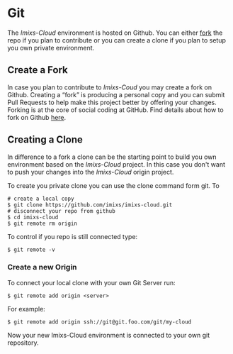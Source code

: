 # Git

The *Imixs-Cloud* environment is hosted on Github. You can either [fork](https://guides.github.com/activities/forking/) the repo if you plan to contribute or you can create a clone if you plan to setup you own private environment.

## Create a Fork

In case you plan to contribute to *Imixs-Coud* you may create a fork on Github. Creating a “fork” is producing a personal copy and you can submit Pull Requests to help make this project better by offering your changes. Forking is at the core of social coding at GitHub.
Find details about how to fork on Github [here](https://guides.github.com/activities/forking/).


## Creating a Clone

In difference to a fork a clone can be the starting point to build you own environment based on the *Imixs-Cloud* project. In this case you don't want to push your changes into the *Imixs-Cloud* origin project. 

To create you private clone you can use the clone command form git. To 

	# create a local copy 
	$ git clone https://github.com/imixs/imixs-cloud.git
	# disconnect your repo from github
	$ cd imixs-cloud
	$ git remote rm origin

To control if you repo is still connected type:

	$ git remote -v
	

### Create a new Origin


To connect your local clone with your own Git Server run:

	$ git remote add origin <server>

For example:

	$ git remote add origin ssh://git@git.foo.com/git/my-cloud

Now your new Imixs-Cloud environment is connected to your own git repository. 




